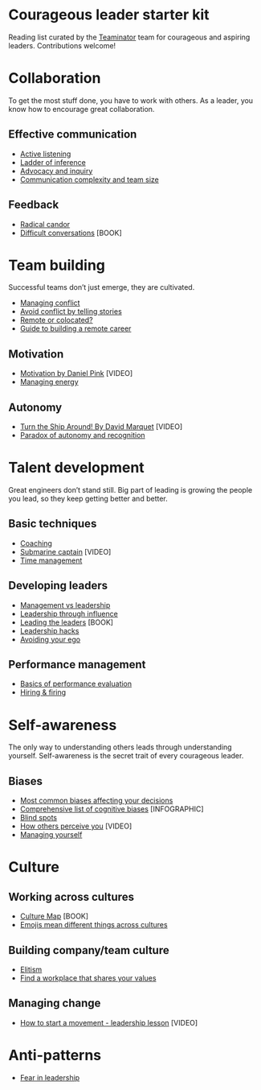 # Courageous leader starter kit
Reading list curated by the [Teaminator](https://teaminator.io/) team for courageous and aspiring leaders. Contributions welcome!

# Collaboration
To get the most stuff done, you have to work with others. As a leader, you know how to encourage great collaboration.

## Effective communication
* [Active listening](https://www.fastcompany.com/90372821/how-i-learned-to-be-better-at-active-listening-as-a-manager)
* [Ladder of inference](https://www.extension.harvard.edu/professional-development/blog/solving-problem-problem-solving-meetings)
* [Advocacy and inquiry](https://www.workfront.com/blog/inquiry-advocacy-matrix)
* [Communication complexity and team size](https://dev.to/lpasqualis/the-stages-of-teamwork-complexity-ce8)

## Feedback
* [Radical candor](https://www.radicalcandor.com/about-radical-candor/)
* [Difficult conversations](https://www.goodreads.com/book/show/774088.Difficult_Conversations) [BOOK]

# Team building
Successful teams don’t just emerge, they are cultivated.

* [Managing conflict](https://www.pon.harvard.edu/daily/conflict-resolution/types-conflict/)
* [Avoid conflict by telling stories](https://www.forbes.com/sites/sabinanawaz/2016/02/29/stop-conflict-at-work-now-with-the-power-of-story/#612209f66ddd)
* [Remote or colocated?](https://martinfowler.com/articles/remote-or-co-located.html)
* [Guide to building a remote career](https://doist.com/blog/remote-career-advice/)

## Motivation
* [Motivation by Daniel Pink](https://www.youtube.com/watch?v=u6XAPnuFjJc) [VIDEO]
* [Managing energy](https://blog.teaminator.io/managing-your-energy)

## Autonomy
* [Turn the Ship Around! By David Marquet](https://www.youtube.com/watch?v=OqmdLcyES_Q) [VIDEO] 
* [Paradox of autonomy and recognition](http://katemats.com/paradox-autonomy-recognition/)

# Talent development
Great engineers don’t stand still. Big part of leading is growing the people you lead, so they keep getting better and better.

## Basic techniques
* [Coaching](https://hbr.org/2018/08/most-managers-dont-know-how-to-coach-people-but-they-can-learn)
* [Submarine captain](https://www.youtube.com/watch?v=psAXMqxwol8) [VIDEO]
* [Time management](https://lifehacker.com/the-simple-secret-to-time-management-jedi-time-tricks-5986518)

## Developing leaders
* [Management vs leadership](https://www.entrepreneur.com/article/323991)
* [Leadership through influence](https://medium.com/swlh/learning-to-lead-through-influence-not-dominance-b54058995a0d)
* [Leading the leaders](https://www.amazon.com/Leading-Leaders-Manage-Talented-Powerful/dp/0814417663) [BOOK]
* [Leadership hacks](https://randsinrepose.com/archives/five-leadership-hacks/)
* [Avoiding your ego](https://hbr.org/2018/11/ego-is-the-enemy-of-good-leadership)

## Performance management
* [Basics of performance evaluation](https://blog.teaminator.io/evaluating-people-performance)
* [Hiring & firing](https://www.fastcompany.com/3007912/hiring-and-firing-companys-vision-mind)

# Self-awareness
The only way to understanding others leads through understanding yourself. Self-awareness is the secret trait of every courageous leader.

## Biases
* [Most common biases affecting your decisions](https://www.psychologytoday.com/intl/blog/thoughts-thinking/201809/12-common-biases-affect-how-we-make-everyday-decisions)
* [Comprehensive list of cognitive biases](https://www.visualcapitalist.com/every-single-cognitive-bias/) [INFOGRAPHIC]
* [Blind spots](https://careynieuwhof.com/7-leadership-blind-spots-that-drive-your-team-crazy/)
* [How others perceive you](https://www.youtube.com/watch?v=dfcnlADSuQ4) [VIDEO]
* [Managing yourself](https://seths.blog/2010/12/the-worlds-worst-boss/)


# Culture

## Working across cultures
* [Culture Map](https://www.goodreads.com/book/show/22085568-the-culture-map) [BOOK]
* [Emojis mean different things across cultures](http://www.bbc.com/future/story/20181211-why-emoji-mean-different-things-in-different-cultures)

## Building company/team culture
* [Elitism](https://www.entrepreneur.com/article/250831)
* [Find a workplace that shares your values](https://www.keyvalues.com/)

## Managing change
* [How to start a movement - leadership lesson](https://www.youtube.com/watch?v=fW8amMCVAJQ) [VIDEO]

# Anti-patterns
* [Fear in leadership](https://medium.com/management-matters/what-fear-in-leadership-looks-like-8473fd6ba71d)
